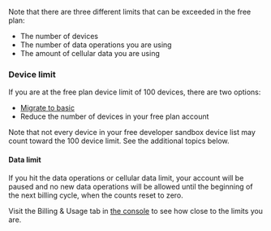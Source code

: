 Note that there are three different limits that can be exceeded in the free plan:

- The number of devices
- The number of data operations you are using
- The amount of cellular data you are using

### Device limit

If you are at the free plan device limit of 100 devices, there are two options:

- [Migrate to basic](/getting-started/billing/migrating-to-basic/)
- Reduce the number of devices in your free plan account

Note that not every device in your free developer sandbox device list may count toward the 100 device limit. See the additional topics below.

#### Data limit

If you hit the data operations or cellular data limit, your account will be paused and no new data operations will be allowed until the beginning of the next billing cycle, when the counts reset to zero. 

Visit the Billing & Usage tab in [the console](https://console.particle.io) to see how close to the limits you are.
